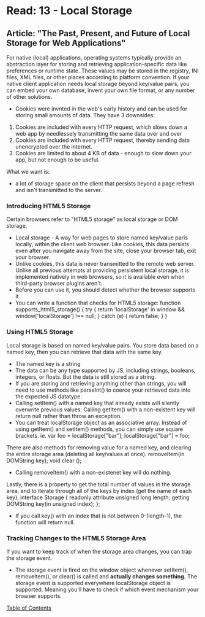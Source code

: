 # Read: 13 - Local Storage

## Article: "The Past, Present, and Future of Local Storage for Web Applications"

  For native (local) applications, operating systems typically provide an abstraction layer for storing and retrieving application-specific data like preferences or runtime state. These values may be stored in the registry, INI files, XML files, or other places according to platform convention. If your native client application needs local storage beyond key/value pairs, you can embed your own database, invent your own file format, or any number of other solutions. 

 - Cookies were invnted in the web's early history and can be used for storing small amounts of data. They have 3 downsides:
  1. Cookies are included with every HTTP request, which slows down a web app by needlessely transmitting the same data over and over
  2. Cookies are included with every HTTP request, thereby sending data unencrypted over the internet.
  3. Cookies are limited to about 4 KB of data - enough to slow down your app, but not enough to be useful. 

What we want is:
- a lot of storage space on the client that persists beyond a page refresh and isn't transmitted to the server. 

### Introducing HTML5 Storage

Certain browsers refer to "HTML5 storage" as local storage or DOM storage. 
- Local storage - A way for web pages to store named key/value paris locally, within the client web browser. 
Like cookies, this data persists even after you navigate away from the site, close your browser tab, exit your browser. 
- Unlike cookies, this data is never transmitted to the remote web server. 
Unlike all previous attempts at providing persistent local storage, it is implemented natively in web browsers, so it is available even when third-party browser plugins aren't. 
- Before you can use it, you should detect whether the browser supports it. 
- You can write a function that checks for HTML5 storage:
function supports_html5_storage() {
  try {
    return 'localStorage' in window && window['localStorage'] !== null;
  } catch (e) {
    return false;
  }
}

### Using HTML5 Storage

Local storage is based on named key/value pairs. You store data based on a named key, then you can retrieve that data with the same key. 
- The named key is a string
- The data can be any type supported by JS, including strings, booleans, integers, or floats. But the data is still stored as a string. 
- If you are storing and retrieving anything other than strings, you will need to use methods like parseInt() to coerce your retrieved data into the expected JS datatype. 
- Calling setItem() with a named key that already exists will silently overwrite previous values. Calling getItem() with a non-existent key will return null rather than throw an exception.
- You can treat localStorage object as an associative array. Instead of using getItem() and setItem() methods, you can simply use square brackets. 
ie. var foo = localStorage["bar"]; 
localStorage["bar"] = foo; 

There are also methods for removing value for a named key, and clearing the entire storage area (deleting all key/values at once).
removeItem(in DOMString key);
void clear ();
- Calling removeItem() with a non-existenet key will do nothing.

Lastly, there is a property to get the total number of values in the storage area, and to iterate through all of the keys by index (get the name of each key).
interface Storage {
  readonly attribute unsigned long length;
  getting DOMString key(in unsigned index);
};
- If you call key() with an index that is not between 0-(length-1), the function will return null. 

### Tracking Changes to the HTML5 Storage Area

If you want to keep track of when the storage area changes, you can trap the storage event. 
- The storage event is fired on the window object whenever setItem(), removeItem(), or clear() is called and **actually changes something.**
The storage event is supported everywhere localStorage object is supported. Meaning you'll have to check if which event mechanism your browser supports.  

[Table of Contents](../index.md)